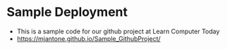 # Sample Deployment 
- This is a sample code for our github project at Learn Computer Today
- https://mjantone.github.io/Sample_GithubProject/
